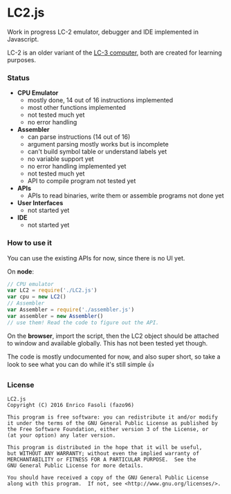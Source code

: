 # LC2.js

Work in progress LC-2 emulator, debugger and IDE implemented in Javascript.

LC-2 is an older variant of the
[LC-3 computer](https://en.wikipedia.org/wiki/LC-3),
both are created for learning purposes.

### Status

- __CPU Emulator__
    - mostly done, 14 out of 16 instructions implemented
    - most other functions implemented
    - not tested much yet
    - no error handling
- __Assembler__
    - can parse instructions (14 out of 16)
    - argument parsing mostly works but is incomplete
    - can't build symbol table or understand labels yet
    - no variable support yet
    - no error handling implemented yet
    - not tested much yet
    - API to compile program not tested yet
- __APIs__
    - APIs to read binaries, write them or assemble programs not done yet
- __User Interfaces__
    - not started yet
- __IDE__
    - not started yet

### How to use it

You can use the existing APIs for now, since there is no UI yet.

On __node__:

```javascript
// CPU emulator
var LC2 = require('./LC2.js')
var cpu = new LC2()
// Assembler
var Assembler = require('./assembler.js')
var assembler = new Assembler()
// use them! Read the code to figure out the API.
```

On the __browser__, import the script, then the LC2 object should be attached to
window and available globally. This has not been tested yet though.

The code is mostly undocumented for now, and also super short, so take a look
to see what you can do while it's still simple :+1:

### License

    LC2.js
    Copyright (C) 2016 Enrico Fasoli (fazo96)

    This program is free software: you can redistribute it and/or modify
    it under the terms of the GNU General Public License as published by
    the Free Software Foundation, either version 3 of the License, or
    (at your option) any later version.

    This program is distributed in the hope that it will be useful,
    but WITHOUT ANY WARRANTY; without even the implied warranty of
    MERCHANTABILITY or FITNESS FOR A PARTICULAR PURPOSE.  See the
    GNU General Public License for more details.

    You should have received a copy of the GNU General Public License
    along with this program.  If not, see <http://www.gnu.org/licenses/>.
